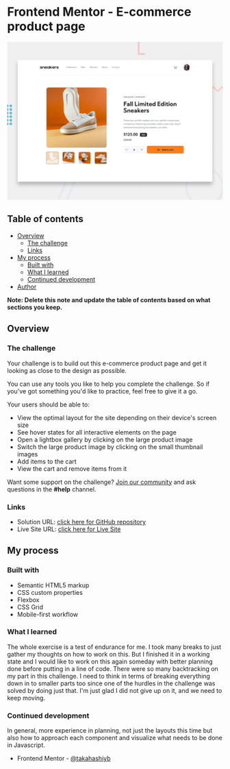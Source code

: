 # Frontend Mentor - E-commerce product page

![Design preview for the E-commerce product page coding challenge](./design/desktop-preview.jpg)

## Table of contents

- [Overview](#overview)
  - [The challenge](#the-challenge)
  - [Links](#links)
- [My process](#my-process)
  - [Built with](#built-with)
  - [What I learned](#what-i-learned)
  - [Continued development](#continued-development)
- [Author](#author)

**Note: Delete this note and update the table of contents based on what sections you keep.**

## Overview

### The challenge

Your challenge is to build out this e-commerce product page and get it looking as close to the design as possible.

You can use any tools you like to help you complete the challenge. So if you've got something you'd like to practice, feel free to give it a go.

Your users should be able to:

- View the optimal layout for the site depending on their device's screen size
- See hover states for all interactive elements on the page
- Open a lightbox gallery by clicking on the large product image
- Switch the large product image by clicking on the small thumbnail images
- Add items to the cart
- View the cart and remove items from it

Want some support on the challenge? [Join our community](https://www.frontendmentor.io/community) and ask questions in the **#help** channel.

### Links

- Solution URL: [click here for GitHub repository](https://github.com/takahashiyb/)
- Live Site URL: [click here for Live Site](https://github.com/takahashiyb/)

## My process

### Built with

- Semantic HTML5 markup
- CSS custom properties
- Flexbox
- CSS Grid
- Mobile-first workflow

### What I learned

The whole exercise is a test of endurance for me. I took many breaks to just gather my thoughts on how to work on this. But I finished it in a working state and I would like to work on this again someday with better planning done before putting in a line of code. There were so many backtracking on my part in this challenge. I need to think in terms of breaking everything down in to smaller parts too since one of the hurdles in the challenge was solved by doing just that. I'm just glad I did not give up on it, and we need to keep moving.

### Continued development

In general, more experience in planning, not just the layouts this time but also how to approach each component and visualize what needs to be done in Javascript.

- Frontend Mentor - [@takahashiyb](https://www.frontendmentor.io/profile/takahashiyb)
